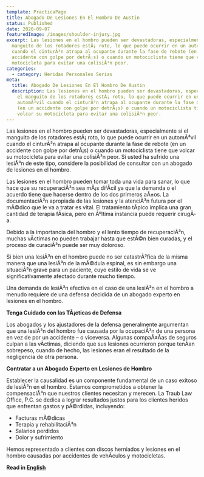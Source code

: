 ```yaml
---
template: PracticaPage
title: Abogado De Lesiones En El Hombro De Austin
status: Published
date: 2020-09-07
featuredImage: /images/shoulder-injury.jpg
excerpt: Las lesiones en el hombro pueden ser devastadoras, especialmente si el
  manguito de los rotadores estÃ¡ roto, lo que puede ocurrir en un automÃ³vil
  cuando el cinturÃ³n atrapa al ocupante durante la fase de rebote (en un
  accidente con golpe por detrÃ¡s) o cuando un motociclista tiene que volcar su
  motocicleta para evitar una colisiÃ³n peor.
categories:
  - category: Heridas Personales Serias
meta:
  title: Abogado De Lesiones En El Hombro De Austin
  description: Las lesiones en el hombro pueden ser devastadoras, especialmente si
    el manguito de los rotadores estÃ¡ roto, lo que puede ocurrir en un
    automÃ³vil cuando el cinturÃ³n atrapa al ocupante durante la fase de rebote
    (en un accidente con golpe por detrÃ¡s) o cuando un motociclista tiene que
    volcar su motocicleta para evitar una colisiÃ³n peor.
---
```

<!--StartFragment-->

Las lesiones en el hombro pueden ser devastadoras, especialmente si el manguito de los rotadores estÃ¡ roto, lo que puede ocurrir en un automÃ³vil cuando el cinturÃ³n atrapa al ocupante durante la fase de rebote (en un accidente con golpe por detrÃ¡s) o cuando un motociclista tiene que volcar su motocicleta para evitar una colisiÃ³n peor. Si usted ha sufrido una lesiÃ³n de este tipo, considere la posibilidad de consultar con un abogado de lesiones en el hombro.

Las lesiones en el hombro pueden tomar toda una vida para sanar, lo que hace que su recuperaciÃ³n sea mÃ¡s difÃ­cil ya que la demanda o el acuerdo tiene que hacerse dentro de los dos primeros aÃ±os. La documentaciÃ³n apropiada de las lesiones y la atenciÃ³n futura por el mÃ©dico que le va a tratar es vital. El tratamiento tÃ­pico implica una gran cantidad de terapia fÃ­sica, pero en Ãºltima instancia puede requerir cirugÃ­a.

Debido a la importancia del hombro y el lento tiempo de recuperaciÃ³n, muchas vÃ­ctimas no pueden trabajar hasta que estÃ©n bien curadas, y el proceso de curaciÃ³n puede ser muy doloroso.

Si bien una lesiÃ³n en el hombro puede no ser catastrÃ³fica de la misma manera que una lesiÃ³n de la mÃ©dula espinal, es sin embargo una situaciÃ³n grave para un paciente, cuyo estilo de vida se ve significativamente afectado durante mucho tiempo.

Una demanda de lesiÃ³n efectiva en el caso de una lesiÃ³n en el hombro a menudo requiere de una defensa decidida de un abogado experto en lesiones en el hombro.

**Tenga Cuidado con las TÃ¡cticas de Defensa**

Los abogados y los ajustadores de la defensa generalmente argumentan que una lesiÃ³n del hombro fue causada por la ocupaciÃ³n de una persona en vez de por un accidente – o viceversa. Algunas compaÃ±Ã­as de seguros culpan a las vÃ­ctimas, diciendo que sus lesiones ocurrieron porque tenÃ­an sobrepeso, cuando de hecho, las lesiones eran el resultado de la negligencia de otra persona.

**Contratar a un Abogado Experto en Lesiones de Hombro**

Establecer la causalidad es un componente fundamental de un caso exitoso de lesiÃ³n en el hombro. Estamos comprometidos a obtener la compensaciÃ³n que nuestros clientes necesitan y merecen. La Traub Law Office, P.C. se dedica a lograr resultados justos para los clientes heridos que enfrentan gastos y pÃ©rdidas, incluyendo:

* Facturas mÃ©dicas
* Terapia y rehabilitaciÃ³n
* Salarios perdidos
* Dolor y sufrimiento

Hemos representado a clientes con discos herniados y lesiones en el hombro causadas por accidentes de vehÃ­culos y motocicletas.

<!--EndFragment-->

**Read in [English](/practice-areas/austin-shoulder-injury-lawyer/)**